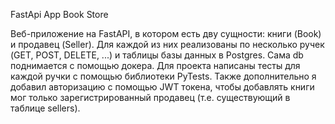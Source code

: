 FastApi App Book Store

Веб-приложение на FastAPI, в котором есть дву сущности: книги (Book) и продавец (Seller). Для каждой из них реализованы по несколько ручек (GET, POST, DELETE, ...) и таблицы базы данных в Postgres.  Сама db поднимается с помощью докера. Для проекта написаны тесты для каждой ручки с помощью библиотеки PyTests. Также дополнительно я добавил авторизацию с помощью JWT токена, чтобы добавлять книги мог только зарегистрированный продавец (т.е. существующий в таблице sellers).

